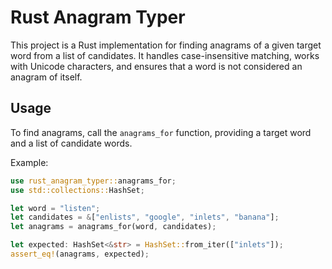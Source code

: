 # Rust Anagram Typer

This project is a Rust implementation for finding anagrams of a given target word from a list of candidates. It handles case-insensitive matching, works with Unicode characters, and ensures that a word is not considered an anagram of itself.

## Usage

To find anagrams, call the `anagrams_for` function, providing a target word and a list of candidate words.

Example:
```rust
use rust_anagram_typer::anagrams_for;
use std::collections::HashSet;

let word = "listen";
let candidates = &["enlists", "google", "inlets", "banana"];
let anagrams = anagrams_for(word, candidates);

let expected: HashSet<&str> = HashSet::from_iter(["inlets"]);
assert_eq!(anagrams, expected);
```



